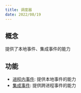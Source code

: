 ```yaml
---
title: 调度器
date: 2022/08/19
---
```


## 概念

提供了本地事件、集成事件的能力

## 功能

* [进程内事件](/framework/contribs/dispatcher/event-bus): 提供本地事件的能力
* [集成事件](/framework/contribs/dispatcher/integration-event-bus): 提供跨进程事件的能力